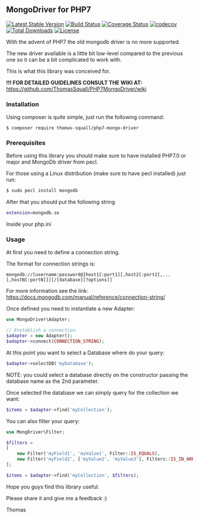 ## MongoDriver for PHP7

[![Latest Stable Version](https://poser.pugx.org/thomas-squall/php7-mongo-driver/v/stable.svg)](https://packagist.org/packages/thomas-squall/php7-mongo-driver) 
[![Build Status](https://travis-ci.org/ThomasSquall/PHP7MongoDriver.svg?branch=master)](https://travis-ci.org/ThomasSquall/PHP7MongoDriver)
[![Coverage Status](https://coveralls.io/repos/github/ThomasSquall/PHP7MongoDriver/badge.svg?branch=master)](https://coveralls.io/github/ThomasSquall/PHP7MongoDriver?branch=master)
[![codecov](https://codecov.io/gh/ThomasSquall/PHP7MongoDriver/branch/master/graph/badge.svg)](https://codecov.io/gh/ThomasSquall/PHP7MongoDriver)
[![Total Downloads](https://poser.pugx.org/thomas-squall/php7-mongo-driver/downloads.svg)](https://packagist.org/thomas-squall/php7-mongo-driver) 
[![License](https://poser.pugx.org/thomas-squall/php7-mongo-driver/license.svg)](https://packagist.org/packages/thomas-squall/php7-mongo-driver)

With the advent of PHP7 the old mongodb driver is no more supported.

The new driver available is a little bit low-level compared to the previous one so it can be a bit complicated to work with.

This is what this library was conceived for.

**!!! FOR DETAILED GUIDELINES CONSULT THE WIKI AT:**
https://github.com/ThomasSquall/PHP7MongoDriver/wiki

### Installation

Using composer is quite simple, just run the following command:
```
$ composer require thomas-squall/php7-mongo-driver
```

### Prerequisites

Before using this library you should make sure to have installed PHP7.0 or major and MongoDb driver from pecl.

For those using a Linux distribution (make sure to have pecl installed) just run:

``` sh
$ sudo pecl install mongodb
```

After that you should put the following string
``` sh
extension=mongodb.so
```
Inside your php.ini

### Usage

At first you need to define a connection string.

The format for connection strings is:

```
mongodb://[username:password@]host1[:port1][,host2[:port2],...[,hostN[:portN]]][/[database][?options]]
```

For more information see the link: https://docs.mongodb.com/manual/reference/connection-string/

Once defined you need to instantiate a new Adapter:

``` php
use MongoDriver\Adapter;

// Enstablish a connection.
$adapter = new Adapter();
$adapter->connect(CONNECTION_STRING);
```

At this point you want to select a Database where do your query:

``` php
$adapter->selectDB('myDatabase');
```
NOTE: you could select a database directly on the constructor passing the database name as the 2nd parameter.

Once selected the database we can simply query for the collection we want:

``` php
$items = $adapter->find('myCollection');
```

You can also filter your query:
``` php
use MongDriver\Filter;

$filters =
[
    new Filter('myField1', 'myValue1', Filter::IS_EQUALS),
    new Filter('myField2', ['myValue2', 'myValue3'], Filters::IS_IN_ARRAY)
];

$items = $adapter->find('myCollection', $filters);
```

Hope you guys find this library useful.

Please share it and give me a feedback :)

Thomas
